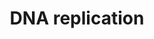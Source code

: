 ---
annotations:
- id: PW:0000098
  parent: regulatory pathway
  type: Pathway Ontology
  value: DNA replication pathway
authors:
- MaintBot
- Thomas
- Christine Chichester
- Mkutmon
- Egonw
- Eweitz
- Khanspers
citedin: ''
communities: []
description: 'Studies in the past decade have suggested that the basic mechanism of
  DNA replication initiation is conserved in all kingdoms of life. Initiation in unicellular
  eukaryotes, in particular Saccharomyces cerevisiae (budding yeast), is well understood,
  and has served as a model for studies of DNA replication initiation in multicellular
  eukaryotes, including humans. In general terms, the first step of initiation is
  the binding of the replication initiator to the origin of replication. The replicative
  helicase is then assembled onto the origin, usually by a helicase assembly factor.
  Either shortly before or shortly after helicase assembly, some local unwinding of
  the origin of replication occurs in a region rich in adenine and thymine bases (often
  termed a DNA unwinding element, DUE). The unwound region provides the substrate
  for primer synthesis and initiation of DNA replication. The best-defined eukaryotic
  origins are those of S. cerevisiae, which have well-conserved sequence elements
  for initiator binding, DNA unwinding and binding of accessory proteins. In multicellular
  eukaryotes, unlike S. cerevisiae, these loci appear not to be defined by the presence
  of a DNA sequence motif. Indeed, choice of replication origins in a multicellular
  eukaryote may vary with developmental stage and tissue type. In cell-free models
  of metazoan DNA replication, such as the one provided by Xenopus egg extracts, there
  are only limited DNA sequence specificity requirements for replication initiation.
  Source description: http://www.reactome.org/content/detail/69306.'
last-edited: 2024-03-28
ndex: null
organisms:
- Bos taurus
redirect_from:
- /index.php/Pathway:WP983
- /instance/WP983
- /instance/WP983_r129334
revision: r129334
schema-jsonld:
- '@context': https://schema.org/
  '@id': https://wikipathways.github.io/pathways/WP983.html
  '@type': Dataset
  creator:
    '@type': Organization
    name: WikiPathways
  description: 'Studies in the past decade have suggested that the basic mechanism
    of DNA replication initiation is conserved in all kingdoms of life. Initiation
    in unicellular eukaryotes, in particular Saccharomyces cerevisiae (budding yeast),
    is well understood, and has served as a model for studies of DNA replication initiation
    in multicellular eukaryotes, including humans. In general terms, the first step
    of initiation is the binding of the replication initiator to the origin of replication.
    The replicative helicase is then assembled onto the origin, usually by a helicase
    assembly factor. Either shortly before or shortly after helicase assembly, some
    local unwinding of the origin of replication occurs in a region rich in adenine
    and thymine bases (often termed a DNA unwinding element, DUE). The unwound region
    provides the substrate for primer synthesis and initiation of DNA replication.
    The best-defined eukaryotic origins are those of S. cerevisiae, which have well-conserved
    sequence elements for initiator binding, DNA unwinding and binding of accessory
    proteins. In multicellular eukaryotes, unlike S. cerevisiae, these loci appear
    not to be defined by the presence of a DNA sequence motif. Indeed, choice of replication
    origins in a multicellular eukaryote may vary with developmental stage and tissue
    type. In cell-free models of metazoan DNA replication, such as the one provided
    by Xenopus egg extracts, there are only limited DNA sequence specificity requirements
    for replication initiation. Source description: http://www.reactome.org/content/detail/69306.'
  keywords:
  - ADP
  - ATP
  - CDC45L
  - CDC6
  - CDC7L1
  - CDK2
  - CDT1
  - CTP
  - DBF4
  - GMNN
  - GTP
  - MCM10
  - MCM2
  - MCM3
  - MCM4
  - MCM5
  - MCM6
  - MCM7
  - ORC1
  - ORC2
  - ORC3
  - ORC4
  - ORC5L
  - ORC6
  - PCNA
  - POLA1
  - POLA2
  - POLD1
  - POLD2
  - POLD3
  - POLD4
  - POLE
  - POLE2
  - PRIM1
  - PRIM2
  - RFC1
  - RFC2
  - RFC3
  - RFC4
  - RFC5
  - RPA1
  - RPA2
  - RPA3
  - UBA52
  - UTP
  - dATP
  - dCTP
  - dGTP
  - dUTP
  license: CC0
  name: DNA replication
seo: CreativeWork
title: DNA replication
wpid: WP983
---